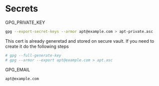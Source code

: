 # Secrets

GPG_PRIVATE_KEY

```sh
gpg --export-secret-keys --armor apt@example.com > apt-private.asc
```

This cert is already generetad and stored on secure vault. If you need to create it do the following steps

```sh
# gpg --full-generate-key 
# gpg --armor --export apt@example.com > apt.asc
```

GPG_EMAIL

```sh
apt@example.com
```
